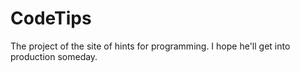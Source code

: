 # CodeTips
The project of the site of hints for programming. I hope he'll get into production someday.
